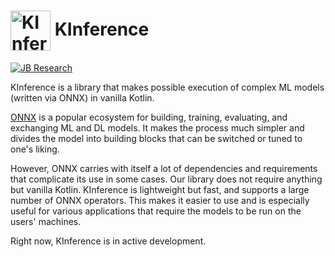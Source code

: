 <h1> <img align="center" width="64" height="64" src="https://s3-eu-west-1.amazonaws.com/public-resources.ml-labs.aws.intellij.net/static/kinference/icon_256.png" alt="KInference Icon"> KInference </h1>

[![JB Research](https://jb.gg/badges/research-flat-square.svg)](https://research.jetbrains.org/)

KInference is a library that makes possible execution of complex ML models (written via ONNX) in vanilla Kotlin.

[ONNX](https://github.com/onnx/onnx) is a popular ecosystem for building, training, evaluating, and exchanging ML and DL models. 
It makes the process much simpler and divides the model into building blocks that can be switched or tuned to one's liking. 

However, ONNX carries with itself a lot of dependencies and requirements that complicate its use in some cases.
Our library does not require anything but vanilla Kotlin. KInference is lightweight but fast, and supports 
a large number of ONNX operators. This makes it easier to use and is especially useful for various applications that require the models to be run on the users' machines.

Right now, KInference is in active development.
